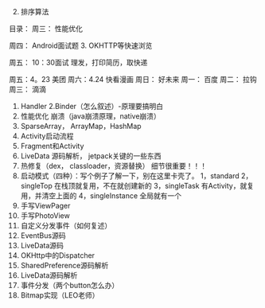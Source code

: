 
2. 排序算法


目录：
周三：
性能优化

周四：
Android面试题
3. OKHTTP等快速浏览

周五：
10：30面试
理发，打印简历，取快递

周五：4。23  美团
周六：4.24      快看漫画
周日：               好未来
周一：               百度
周二：                拉钩
周三：               滴滴


1. Handler
2.Binder（怎么叙述）-原理要搞明白
3. 性能优化
	崩溃（java崩溃原理，native崩溃）
4. SparseArray， ArrayMap，HashMap
5. Activity启动流程
5. Fragment和Activity
6. LiveData 源码解析， jetpack关键的一些东西
7. 热修复（dex， classloader，资源替换） 细节很重要！！！
8. 启动模式（四种）：写个例子了解一下，别在这里卡壳了。
	1，standard
	2，singleTop  在栈顶就复用，不在就创建新的
	3，singleTask 有Activity，就复用，并清空上面的
	4，singleInstance 全局就有一个
9. 手写ViewPager
10. 手写PhotoView
11. 自定义分发事件（如何复述）
12. EventBus源码
13. LiveData源码
14. OKHttp中的Dispatcher
15. SharedPreference源码解析
16. LiveData源码解析
17. 事件分发（两个button怎么办）
18. Bitmap实现（LEO老师）


